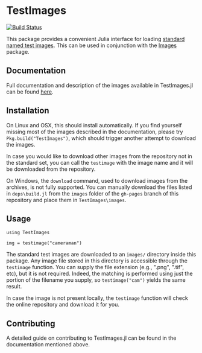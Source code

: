 # TestImages

[![Build Status](https://travis-ci.org/JuliaImages/TestImages.jl.png)](https://travis-ci.org/JuliaImages/TestImages.jl)

This package provides a convenient Julia interface for loading
[standard named test images](https://en.wikipedia.org/wiki/Standard_test_image).
This can be used in conjunction with the
[Images](https://github.com/JuliaImages/Images.jl) package.

## Documentation

Full documentation and description of the images available in TestImages.jl can be found [here](https://testimages.juliaimages.org/).

## Installation

On Linux and OSX, this should install automatically. If you find yourself missing most of the images described in the documentation, please try `Pkg.build("TestImages")`, which should trigger another attempt to download the images.

In case you would like to download other images from the repository not in the standard set, you can call the ```testimage``` with the image name and it will be downloaded from the repository.

On Windows, the ```download``` command, used to download images from the archives, is not fully supported. You can manually download the files listed in ```deps\build.jl``` from the ```images``` folder of the ```gh-pages``` branch of this repository and place them in ```TestImages\images```.

## Usage

```
using TestImages

img = testimage("cameraman")
```

The standard test images are downloaded to an `images/` directory
inside this package.  Any image file stored in this directory is
accessible through the `testimage` function.  You can supply the file
extension (e.g., ".png", ".tif", etc), but it is not required. Indeed,
the matching is performed using just the portion of the filename you
supply, so `testimage("cam")` yields the same result.

In case the image is not present locally, the ```testimage``` function will check the online repository and download it for you.

## Contributing

A detailed guide on contributing to TestImages.jl can be found in the documentation mentioned above.
